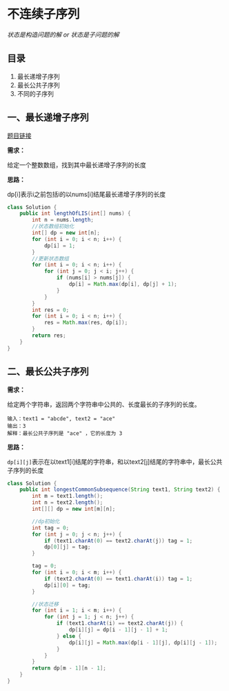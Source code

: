 # 不连续子序列

*状态是构造问题的解 or 状态是子问题的解*

## 目录

1. 最长递增子序列
2. 最长公共子序列
3. 不同的子序列



## 一、最长递增子序列

[题目链接](https://leetcode-cn.com/problems/longest-increasing-subsequence/)

**需求：**

给定一个整数数组，找到其中最长递增子序列的长度

**思路：**

dp[i]表示i之前包括i的以nums[i]结尾最长递增子序列的长度

```java
class Solution {
    public int lengthOfLIS(int[] nums) {
        int n = nums.length;
        //状态数组初始化
        int[] dp = new int[n];
        for (int i = 0; i < n; i++) {
            dp[i] = 1;
        }
        //更新状态数组
        for (int i = 0; i < n; i++) {
            for (int j = 0; j < i; j++) {
                if (nums[i] > nums[j]) {
                    dp[i] = Math.max(dp[i], dp[j] + 1);
                }
            }
        }
        int res = 0;
        for (int i = 0; i < n; i++) {
            res = Math.max(res, dp[i]);
        }
        return res;
    }
}
```



## 二、最长公共子序列

**需求：**

给定两个字符串，返回两个字符串中公共的、长度最长的子序列的长度。

```
输入：text1 = "abcde", text2 = "ace" 
输出：3  
解释：最长公共子序列是 "ace" ，它的长度为 3
```



**思路：**

`dp[i][j]`表示在以text1[i]结尾的字符串，和以text2[j]结尾的字符串中，最长公共子序列的长度

```java
class Solution {
    public int longestCommonSubsequence(String text1, String text2) {
        int m = text1.length();
        int n = text2.length();
        int[][] dp = new int[m][n];

        //dp初始化
        int tag = 0;
        for (int j = 0; j < n; j++) {
            if (text1.charAt(0) == text2.charAt(j)) tag = 1;
            dp[0][j] = tag;
        }

        tag = 0;
        for (int i = 0; i < m; i++) {
            if (text2.charAt(0) == text1.charAt(i)) tag = 1;
            dp[i][0] = tag;
        }

        //状态迁移
        for (int i = 1; i < m; i++) {
            for (int j = 1; j < n; j++) {
                if (text1.charAt(i) == text2.charAt(j)) {
                    dp[i][j] = dp[i - 1][j - 1] + 1;
                } else {
                    dp[i][j] = Math.max(dp[i - 1][j], dp[i][j - 1]);
                }
            }
        }
        return dp[m - 1][n - 1];
    }
}
```


